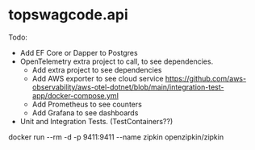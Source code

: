 # topswagcode.api

Todo:
* Add EF Core or Dapper to Postgres
* OpenTelemetry extra project to call, to see dependencies.
  * Add extra project to see dependencies
  * Add AWS exporter to see cloud service https://github.com/aws-observability/aws-otel-dotnet/blob/main/integration-test-app/docker-compose.yml
  * Add Prometheus to see counters
  * Add Grafana to see dashboards
* Unit and Integration Tests. (TestContainers??)

docker run --rm -d -p 9411:9411 --name zipkin openzipkin/zipkin
